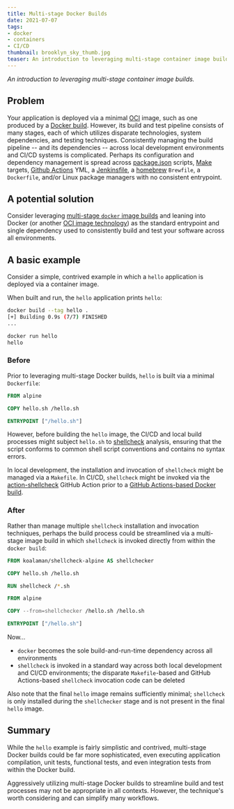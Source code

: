 ```yaml
---
title: Multi-stage Docker Builds
date: 2021-07-07
tags:
- docker
- containers
- CI/CD
thumbnail: brooklyn_sky_thumb.jpg
teaser: An introduction to leveraging multi-stage container image builds.
---
```


_An introduction to leveraging multi-stage container image builds._

## Problem

Your application is deployed via a minimal [OCI](https://opencontainers.org/) image, such as one produced by a [Docker build](https://docs.docker.com/engine/reference/commandline/build/). However, its build and test pipeline consists of many stages, each of which utilizes disparate technologies, system dependencies, and testing techniques. Consistently managing the build pipeline -- and its dependencies -- across local development environments and CI/CD systems is complicated. Perhaps its configuration and dependency management is spread across [package.json](https://docs.npmjs.com/cli/v7/configuring-npm/package-json#scripts) scripts, [Make](https://stackoverflow.com/questions/2270643/what-is-a-make-target/2270701) targets, [Github Actions](https://github.com/features/actions) YML, a [Jenkinsfile](https://www.jenkins.io/doc/book/pipeline/jenkinsfile/), a [homebrew](https://brew.sh/) `Brewfile`, a `Dockerfile`, and/or Linux package managers with no consistent entrypoint.

## A potential solution

Consider leveraging [multi-stage `docker` image builds](https://docs.docker.com/develop/develop-images/multistage-build/) and leaning into Docker (or another [OCI image technology](https://opencontainers.org/)) as the standard entrypoint and single dependency used to consistently build and test your software across all environments.

## A basic example

Consider a simple, contrived example in which a `hello` application is deployed via a container image.

When built and run, the `hello` application prints `hello`:

```bash
docker build --tag hello .
[+] Building 0.9s (7/7) FINISHED
...
```

```bash
docker run hello
hello
```

### Before

Prior to leveraging multi-stage Docker builds, `hello` is built via a minimal `Dockerfile`:

```Dockerfile
FROM alpine

COPY hello.sh /hello.sh

ENTRYPOINT ["/hello.sh"]
```

However, before building the `hello` image, the CI/CD and local build processes might subject `hello.sh` to [shellcheck](https://github.com/koalaman/shellcheck) analysis, ensuring that the script conforms to common shell script conventions and contains no syntax errors.

In local development, the installation and invocation of `shellcheck` might be managed via a `Makefile`. In CI/CD, `shellcheck` might be invoked via the [action-shellcheck](https://github.com/marketplace/actions/shellcheck) GitHub Action prior to a [GitHub Actions-based Docker build](https://github.com/marketplace/actions/build-and-push-docker-images).

### After

Rather than manage multiple `shellcheck` installation and invocation techniques, perhaps the build process could be streamlined via a multi-stage image build in which `shellcheck` is invoked directly from within the `docker build`:

```Dockerfile
FROM koalaman/shellcheck-alpine AS shellchecker

COPY hello.sh /hello.sh

RUN shellcheck /*.sh

FROM alpine

COPY --from=shellchecker /hello.sh /hello.sh

ENTRYPOINT ["/hello.sh"]
```

Now...

* `docker` becomes the sole build-and-run-time dependency across all environments
* `shellcheck` is invoked in a standard way across both local development and CI/CD environments; the disparate `Makefile`-based and GitHub Actions-based `shellcheck` invocation code can be deleted

Also note that the final `hello` image remains sufficiently minimal; `shellcheck` is only installed during the `shellchecker` stage and is not present in the final `hello` image.

## Summary

While the `hello` example is fairly simplistic and contrived, multi-stage Docker builds could be far more sophisticated, even executing application compilation, unit tests, functional tests, and even integration tests from within the Docker build.

Aggressively utilizing multi-stage Docker builds to streamline build and test processes may not be appropriate in all contexts. However, the technique's worth considering and can simplify many workflows.
